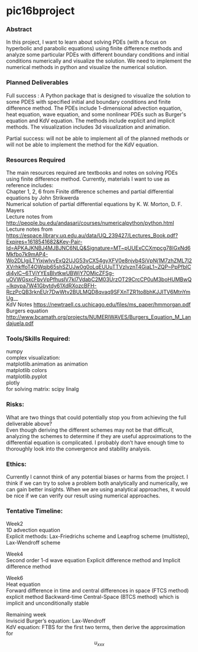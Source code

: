 # pic16bproject

### Abstract
In this project, I want to learn about solving PDEs (with a focus on hyperbolic and parabolic equations) using finite difference methods and analyze some particular PDEs with different boundary conditions and initial conditions numerically and visualize the solution. We need to implement the numerical methods in python and visualize the numerical solution.



### Planned Deliverables

Full success : A Python package that is designed to visualize the solution to some PDES with specified initial and boundary conditions and finite difference method. The PDEs include 1-dimensional advection equation, heat equation, wave equation, and some nonlinear PDEs such as Burger's equation and KdV equation. The methods include explicit and implicit methods. The visualization includes 3d visualization and animation. 

Partial success: will not be able to implement all of the planned methods or will not be able to implement the method for the KdV equation.


### Resources Required
The main resources required are textbooks and notes on solving PDEs using finite difference method. Currently, materials I want to use as reference includes:  
Chapter 1, 2, 6 from Finite difference schemes and partial differential equations by John Strikwerda   
Numerical solution of partial differential equations by K. W. Morton, D. F. Mayers    
Lecture notes from http://people.bu.edu/andasari/courses/numericalpython/python.html  
Lecture notes from https://espace.library.uq.edu.au/data/UQ_239427/Lectures_Book.pdf?Expires=1618541682&Key-Pair-Id=APKAJKNBJ4MJBJNC6NLQ&Signature=MT~pUUExCCXmpcg78IGxNd6Mkfbo7k9mAP4-Wo2DLIgiLTYixjwlvvExQ2UJG53vCX54gyXFV0e8njvb4SiVpNj1M7zhZML7l2XVrhkffoT4OWqjb65shSZUJw0g0oLqEUUuTTVzlvznT4GiaL1~ZQP~PpPfblCdj4ylC~6TVjYYEsBIvtkwUBWjY7OMicZFSg-uOVWGsxcFbvVpPfhusIV7kl7VdabC2M03UrzOT29CrcCP0uM3boHUMBwQ~lkqypa7W41Gbytdy61XdRXozcBFH-RczPcQB3rknEUr7DwWtv2BULMQD8qvaq9SFXnTZR1to8bhKJJITV6MtnYmUg__  
KdV Notes https://newtraell.cs.uchicago.edu/files/ms_paper/hmmorgan.pdf  
Burgers equation http://www.bcamath.org/projects/NUMERIWAVES/Burgers_Equation_M_Landajuela.pdf


### Tools/Skills Required:
numpy  
complex visualization:  
matplotlib.animation as animation  
matplotlib colors  
matplotlib.pyplot   
plotly  
for solving matrix: scipy linalg


### Risks: 
What are two things that could potentially stop you from achieving the full deliverable above?   
Even though deriving the different schemes may not be that difficult, analyzing the schemes	to determine if they are useful approximations to the differential equation is complicated. I probably don’t have enough time to thoroughly look into the convergence and stability analysis. 

### Ethics:
Currently I cannot think of any potential biases or harms from the project. I think if we can try to solve a problem both analytically and numerically, we can gain better insights. When we are using analytical approaches, it would be nice if we can verify our result using numerical approaches.

### Tentative Timeline:
Week2  
1D advection equation   
Explicit methods: Lax-Friedrichs scheme and Leapfrog scheme (multistep),  Lax-Wendroff scheme

Week4  
Second order 1-d wave equation
Explicit difference method and Implicit difference method

Week6  
Heat equation  
Forward difference in time and central differences in space (FTCS method) explicit method
Backward-time Central-Space (BTCS method) which is implicit and unconditionally stable

Remaining week  
Inviscid Burger’s equation: Lax-Wendroff   
KdV equation: FTBS for the first two terms, then derive the approximation for $$u_{xxx}$$



